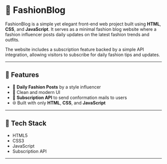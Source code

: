 # 👗 FashionBlog

FashionBlog is a simple yet elegant front-end web project built using **HTML**, **CSS**, and **JavaScript**. It serves as a minimal fashion blog website where a fashion influencer posts daily updates on the latest fashion trends and outfits.

The website includes a subscription feature backed by a simple API integration, allowing visitors to subscribe for daily fashion tips and updates.

---

## 🚀 Features

- 📰 **Daily Fashion Posts** by a style influencer
- 🎨 Clean and modern UI
- 📩 **Subscription API** to send conformation mails to users
- 🌐 Built with only **HTML**, **CSS**, and **JavaScript**

---

## 🔧 Tech Stack

- HTML5
- CSS3
- JavaScript
- Subscription API

---
